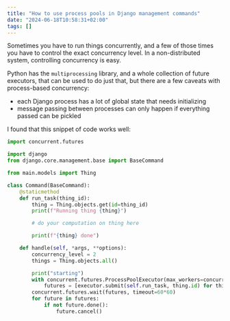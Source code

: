```yaml
---
title: "How to use process pools in Django management commands"
date: "2024-06-18T10:58:31+02:00"
tags: []
---
```


Sometimes you have to run things concurrently, and a few of those times you have to control the exact concurrency level. In a non-distributed system, controlling concurrency is easy.

Python has the `multiprocessing` library, and a whole collection of future executors, that can be used to do just that, but there are a few caveats with process-based concurrency:
- each Django process has a lot of global state that needs initializing
- message passing between processes can only happen if everything passed can be pickled

I found that this snippet of code works well:

```python
import concurrent.futures

import django
from django.core.management.base import BaseCommand

from main.models import Thing

class Command(BaseCommand):
    @staticmethod
    def run_task(thing_id):
        thing = Thing.objects.get(id=thing_id)
        print(f"Running thing {thing}")

        # do your computation on thing here

        print(f"{thing} done")

    def handle(self, *args, **options):
        concurrency_level = 2
        things = Thing.objects.all()

        print("starting")
        with concurrent.futures.ProcessPoolExecutor(max_workers=concurrency_level, initializer=django.setup) as executor:
            futures = [executor.submit(self.run_task, thing.id) for thing in things]
        concurrent.futures.wait(futures, timeout=60*60)
        for future in futures:
            if not future.done():
                future.cancel()
```
